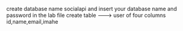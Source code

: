  
create database name socialapi
and insert your database name and password in the lab file 
create table ---> user of four columns id,name,email,imahe
